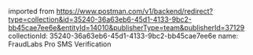 imported from https://www.postman.com/v1/backend/redirect?type=collection&id=35240-36a63eb6-45d1-4133-9bc2-bb45cae7ee6e&entityId=14010&publisherType=team&publisherId=37129
collectionId: 35240-36a63eb6-45d1-4133-9bc2-bb45cae7ee6e
name: FraudLabs Pro SMS Verification